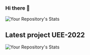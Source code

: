 ### Hi there 👋 

![Your Repository's Stats](https://github-readme-stats.vercel.app/api?username=DevJanith&show_icons=true)

<!--## 😂 Here is a random joke that'll make you laugh!

![Jokes Card](https://readme-jokes.vercel.app/api)

## ⚡ Fun facts

![Your Repository's Stats](https://github-readme-stats.vercel.app/api/top-langs/?username=DevJanith&theme=blue-green) -->

## Latest project UEE-2022

![Your Repository's Stats](https://contrib.rocks/image?repo=DevJanith/UEE-2022) 


<!--
**DevJanith/DevJanith** is a ✨ _special_ ✨ repository because its `README.md` (this file) appears on your GitHub profile.

Here are some ideas to get you started:

- 🔭 I’m currently working on ...
- 🌱 I’m currently learning ...
- 👯 I’m looking to collaborate on ...
- 🤔 I’m looking for help with ...
- 💬 Ask me about ...
- 📫 How to reach me: ...
- 😄 Pronouns: ...
- ⚡ Fun fact: ...
--> 
